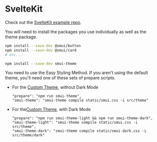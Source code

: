 # SvelteKit

Check out the [SvelteKit example repo](https://github.com/hperrin/smui-example-sveltekit).

You will need to install the packages you use individually as well as the theme package.

```sh
npm install --save-dev @smui/button
npm install --save-dev @smui/card
# etc...

npm install --save-dev smui-theme
```

You need to use the Easy Styling Method. If you aren't using the default theme, you'll need one of these sets of prepare scripts.

- For the [Custom Theme](/THEMING.md), without Dark Mode

  ```
  "prepare": "npm run smui-theme",
  "smui-theme": "smui-theme compile static/smui.css -i src/theme"
  ```

- For the[Custom Theme](/THEMING.md), with Dark Mode

  ```
  "prepare": "npm run smui-theme-light && npm run smui-theme-dark",
  "smui-theme-light": "smui-theme compile static/smui.css -i src/theme",
  "smui-theme-dark": "smui-theme compile static/smui-dark.css -i src/theme/dark"
  ```
